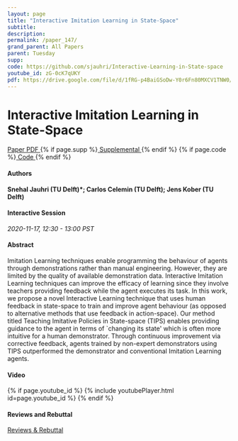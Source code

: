 ```yaml
---
layout: page
title: "Interactive Imitation Learning in State-Space"
subtitle: 
description:
permalink: /paper_147/
grand_parent: All Papers
parent: Tuesday
supp: 
code: https://github.com/sjauhri/Interactive-Learning-in-State-space
youtube_id: zG-0cK7qUKY
pdf: https://drive.google.com/file/d/1fRG-p4BaiGSoDw-Y0r6Fn80MXCV1TNW0/view
---
```


# Interactive Imitation Learning in State-Space

<a href="https://drive.google.com/file/d/1fRG-p4BaiGSoDw-Y0r6Fn80MXCV1TNW0/view" target="_blank" rel="noopener noreferrer" class="btn btn-blue"><i class="fa fa-file-text-o" aria-hidden="true"></i> Paper PDF </a> {% if page.supp %}<a href="" target="_blank" rel="noopener noreferrer" class="btn btn-green"><i class="fa fa-file-text-o" aria-hidden="true"></i> Supplemental </a>{% endif %} {% if page.code %}<a href="https://github.com/sjauhri/Interactive-Learning-in-State-space" target="_blank" rel="noopener noreferrer" class="btn"><i class="fa fa-github" aria-hidden="true"></i> Code </a>{% endif %} 

#### Authors
**Snehal Jauhri (TU Delft)*; Carlos Celemin (TU Delft); Jens Kober (TU Delft)**

#### Interactive Session
*2020-11-17, 12:30 - 13:00 PST* 

#### Abstract
Imitation Learning techniques enable programming the behaviour of agents through demonstrations rather than manual engineering. However, they are limited by the quality of available demonstration data. Interactive Imitation Learning techniques can improve the efficacy of learning since they involve teachers providing feedback while the agent executes its task. In this work, we propose a novel Interactive Learning technique that uses human feedback in state-space to train and improve agent behaviour (as opposed to alternative methods that use feedback in action-space). Our method titled Teaching Imitative Policies in State-space (TIPS) enables providing guidance to the agent in terms of `changing its state' which is often more intuitive for a human demonstrator. Through continuous improvement via corrective feedback, agents trained by non-expert demonstrators using TIPS outperformed the demonstrator and conventional Imitation Learning agents.

#### Video
{% if page.youtube_id %}
{% include youtubePlayer.html id=page.youtube_id %}
{% endif %}

#### Reviews and Rebuttal
<a href="https://drive.google.com/file/d/1jKDb60KWRg7B7GNdT6MVWVbVonWfHuzZ/view" target="_blank" rel="noopener noreferrer" class="btn btn-purple"><i class="fa fa-pencil-square-o" aria-hidden="true"></i> Reviews & Rebuttal </a>


